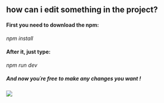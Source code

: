 <!-- <img src="https://user-images.githubusercontent.com/89542280/144654477-c02cd6ee-1c25-466f-83be-20b14f29cfc2.png"/> -->

<h2 text-align: center;>how can i edit something in the project?</h2>


<h4>First you need to download the npm: </h4>

<i>npm install</i><br/>

<h4>After it, just type:</h4>
<i>npm run dev</i><br/>

<h5>And now you´re free to make any changes you want !</h5>

<img src="https://user-images.githubusercontent.com/89542280/144654477-c02cd6ee-1c25-466f-83be-20b14f29cfc2.png"/>

